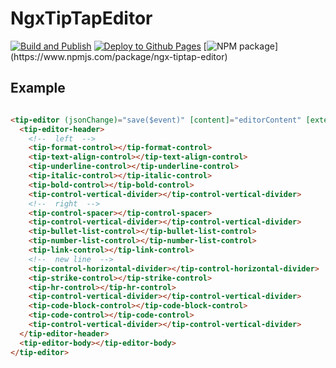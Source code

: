 # NgxTipTapEditor

[![Build and Publish](https://github.com/HuiiBuh/ngx-tiptap-editor/actions/workflows/publish.yml/badge.svg)](https://github.com/HuiiBuh/ngx-tiptap-editor/actions/workflows/publish.yml)
[![Deploy to Github Pages](https://github.com/HuiiBuh/ngx-tiptap-editor/actions/workflows/gh-pages.yml/badge.svg)](https://github.com/HuiiBuh/ngx-tiptap-editor/actions/workflows/gh-pages.yml)
[![NPM package](https://img.shields.io/npm/v/ngx-tiptap-editor.svg?logo=npm&logoColor=fff&label=NPM+package&color=rgb(49,199,84))](https://www.npmjs.com/package/ngx-tiptap-editor)

## Example

```html

<tip-editor (jsonChange)="save($event)" [content]="editorContent" [extensions]="extensions">
  <tip-editor-header>
    <!--  left  -->
    <tip-format-control></tip-format-control>
    <tip-text-align-control></tip-text-align-control>
    <tip-underline-control></tip-underline-control>
    <tip-italic-control></tip-italic-control>
    <tip-bold-control></tip-bold-control>
    <tip-control-vertical-divider></tip-control-vertical-divider>
    <!--  right  -->
    <tip-control-spacer></tip-control-spacer>
    <tip-control-vertical-divider></tip-control-vertical-divider>
    <tip-bullet-list-control></tip-bullet-list-control>
    <tip-number-list-control></tip-number-list-control>
    <tip-link-control></tip-link-control>
    <!--  new line  -->
    <tip-control-horizontal-divider></tip-control-horizontal-divider>
    <tip-strike-control></tip-strike-control>
    <tip-hr-control></tip-hr-control>
    <tip-control-vertical-divider></tip-control-vertical-divider>
    <tip-code-block-control></tip-code-block-control>
    <tip-code-control></tip-code-control>
    <tip-control-vertical-divider></tip-control-vertical-divider>
  </tip-editor-header>
  <tip-editor-body></tip-editor-body>
</tip-editor>
```
